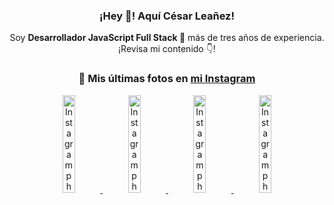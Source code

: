 <div align="center">

<h3>¡Hey 👋! Aquí César Leañez!</h3>

<p>Soy <strong>Desarrollador JavaScript Full Stack 🚀</strong> más de tres años de experiencia.<br />¡Revisa mi contenido 👇!</p>

### 📸 Mis últimas fotos en [mi Instagram](https://instagram.com/cesarsoftware.dev)


<a href='https://instagram.com/p/DEtZgPquJaE' target='_blank'>
  <img width='20%' src='https://instagram.fcmn2-1.fna.fbcdn.net/v/t51.2885-15/472478814_17902407327097059_1414699639981289963_n.jpg?stp=dst-jpg_e15_tt6&efg=eyJ2ZW5jb2RlX3RhZyI6ImltYWdlX3VybGdlbi43MjB4MTI4MC5zZHIuZjc1NzYxLmRlZmF1bHRfY292ZXJfZnJhbWUifQ&_nc_ht=instagram.fcmn2-1.fna.fbcdn.net&_nc_cat=103&_nc_ohc=vJXePmZaWugQ7kNvgFeVqMc&_nc_gid=827b3f3c266c46b6b07be395915849da&edm=ACWDqb8BAAAA&ccb=7-5&ig_cache_key=MzU0MzYwMDY0ODgxOTM0OTEyNA%3D%3D.3-ccb7-5&oh=00_AYAaESWUhYP8HfQujedD510Y2j2iFj9kKhdMBj_cPNYm5Q&oe=67962DBC&_nc_sid=ee9879' alt='Instagram photo' />
</a>
<a href='https://instagram.com/p/DDx7HYms2mw' target='_blank'>
  <img width='20%' src='https://instagram.fcmn3-1.fna.fbcdn.net/v/t51.29350-15/470901049_1562231597746831_451765709820556893_n.jpg?stp=dst-jpg_e35_tt6&efg=eyJ2ZW5jb2RlX3RhZyI6ImltYWdlX3VybGdlbi4yMTYweDEzNTkuc2RyLmYyOTM1MC5kZWZhdWx0X2ltYWdlIn0&_nc_ht=instagram.fcmn3-1.fna.fbcdn.net&_nc_cat=107&_nc_ohc=7xUous1mJ9AQ7kNvgFpAMqY&_nc_gid=827b3f3c266c46b6b07be395915849da&edm=ACWDqb8BAAAA&ccb=7-5&ig_cache_key=MzUyNjg1OTk3NTQwNzM5NzI5Ng%3D%3D.3-ccb7-5&oh=00_AYC0965Nrd4GfUewaBJOPVI4uXRw4LEDQ0J-GPa5e-tSbg&oe=679607E6&_nc_sid=ee9879' alt='Instagram photo' />
</a>
<a href='https://instagram.com/p/DCg3iOiRKeh' target='_blank'>
  <img width='20%' src='https://instagram.fcmn3-2.fna.fbcdn.net/v/t51.2885-15/467545691_932050885472365_5862790216330575802_n.jpg?stp=dst-jpg_e15_tt6&efg=eyJ2ZW5jb2RlX3RhZyI6ImltYWdlX3VybGdlbi42NDB4MTEzNi5zZHIuZjcxODc4LmRlZmF1bHRfY292ZXJfZnJhbWUifQ&_nc_ht=instagram.fcmn3-2.fna.fbcdn.net&_nc_cat=101&_nc_ohc=CJkUPEzr1UcQ7kNvgHzcbPS&_nc_gid=827b3f3c266c46b6b07be395915849da&edm=ACWDqb8BAAAA&ccb=7-5&ig_cache_key=MzUwNDA0NDc1NDcyMTg3NTg3Mw%3D%3D.3-ccb7-5&oh=00_AYBxjPSkx-6xZ68uHWcCLx9QRcaXJay45NmjmlpM0skHlA&oe=679601B8&_nc_sid=ee9879' alt='Instagram photo' />
</a>
<a href='https://instagram.com/p/DBex12Xu-xu' target='_blank'>
  <img width='20%' src='https://instagram.fcmn2-1.fna.fbcdn.net/v/t51.2885-15/464255398_17892090891097059_61860231582283265_n.jpg?stp=dst-jpg_e15_tt6&efg=eyJ2ZW5jb2RlX3RhZyI6ImltYWdlX3VybGdlbi43MjB4MTI4MC5zZHIuZjc1NzYxLmRlZmF1bHRfY292ZXJfZnJhbWUifQ&_nc_ht=instagram.fcmn2-1.fna.fbcdn.net&_nc_cat=103&_nc_ohc=IRZE1io90hcQ7kNvgEUqZX4&_nc_gid=827b3f3c266c46b6b07be395915849da&edm=ACWDqb8BAAAA&ccb=7-5&ig_cache_key=MzQ4NTQ0MjM2NjQyMjkwMzkxOA%3D%3D.3-ccb7-5&oh=00_AYDFjH3YEoAcrsnrEMbZ7oLMYRS4gz1vwOlzQzHNdD56ww&oe=679619C8&_nc_sid=ee9879' alt='Instagram photo' />
</a>

</div>
